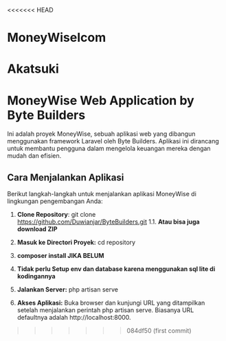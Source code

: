 <<<<<<< HEAD
# MoneyWiseIcom
Akatsuki
=======
# MoneyWise Web Application by Byte Builders

Ini adalah proyek MoneyWise, sebuah aplikasi web yang dibangun menggunakan framework Laravel oleh Byte Builders. Aplikasi ini dirancang untuk membantu pengguna dalam mengelola keuangan mereka dengan mudah dan efisien.

## Cara Menjalankan Aplikasi

Berikut langkah-langkah untuk menjalankan aplikasi MoneyWise di lingkungan pengembangan Anda:

1. **Clone Repository**:
git clone https://github.com/Duwianjar/ByteBuilders.git
1.1. **Atau bisa juga download ZIP**



2. **Masuk ke Directori Proyek:**
cd repository

3. **composer install JIKA BELUM**

4. **Tidak perlu Setup env dan database karena menggunakan sql lite di kodingannya**

5. **Jalankan Server:**
php artisan serve

6. **Akses Aplikasi:**
Buka browser dan kunjungi URL yang ditampilkan setelah menjalankan perintah php artisan serve. Biasanya URL defaultnya adalah http://localhost:8000.
>>>>>>> 084df50 (first commit)
